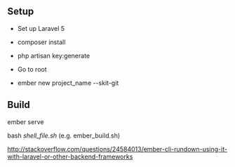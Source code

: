 ## Setup

- Set up Laravel 5
- composer install
- php artisan key:generate

- Go to root
- ember new project_name --skit-git

## Build

ember serve

bash *shell_file.sh* (e.g. ember_build.sh)

http://stackoverflow.com/questions/24584013/ember-cli-rundown-using-it-with-laravel-or-other-backend-frameworks






